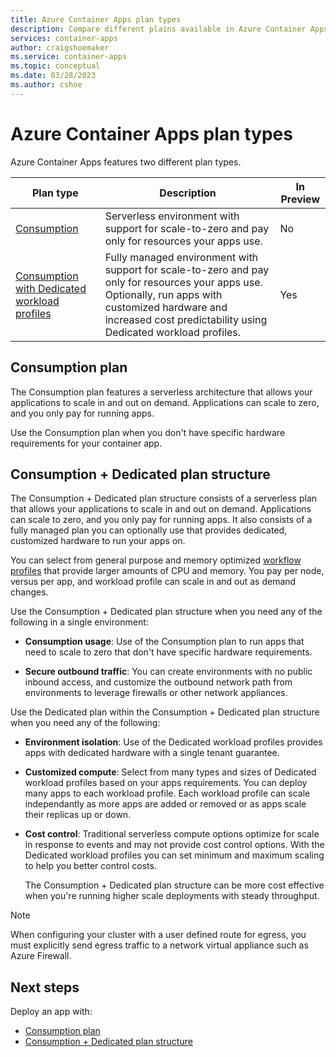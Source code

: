 ```yaml
---
title: Azure Container Apps plan types
description: Compare different plains available in Azure Container Apps
services: container-apps
author: craigshoemaker
ms.service: container-apps
ms.topic: conceptual
ms.date: 03/28/2023
ms.author: cshoe
---
```


# Azure Container Apps plan types

Azure Container Apps features two different plan types.

| Plan type | Description | In Preview |
|--|--|--|
| [Consumption](#consumption-plan) | Serverless environment with support for scale-to-zero and pay only for resources your apps use. | No |
| [Consumption with Dedicated workload profiles](#consumption-dedicated) | Fully managed environment with support for scale-to-zero and pay only for resources your apps use. Optionally, run apps with customized hardware and increased cost predictability using Dedicated workload profiles. | Yes |

## Consumption plan

The Consumption plan features a serverless architecture that allows your applications to scale in and out on demand. Applications can scale to zero, and you only pay for running apps.

Use the Consumption plan when you don't have specific hardware requirements for your container app.

<a id="consumption-dedicated"></a>

## Consumption + Dedicated plan structure

The Consumption + Dedicated plan structure consists of a serverless plan that allows your applications to scale in and out on demand. Applications can scale to zero, and you only pay for running apps. It also consists of a fully managed plan you can optionally use that provides dedicated, customized hardware to run your apps on.

You can select from general purpose and memory optimized [workflow profiles](workload-profiles-overview.md) that provide larger amounts of CPU and memory. You pay per node, versus per app, and workload profile can scale in and out as demand changes.

Use the Consumption + Dedicated plan structure when you need any of the following in a single environment:

- **Consumption usage**: Use of the Consumption plan to run apps that need to scale to zero that don't have specific hardware requirements.

- **Secure outbound traffic**: You can create environments with no public inbound access, and customize the outbound network path from environments to leverage firewalls or other network appliances.

Use the Dedicated plan within the Consumption + Dedicated plan structure when you need any of the following:

- **Environment isolation**: Use of the Dedicated workload profiles provides apps with dedicated hardware with a single tenant guarantee.

- **Customized compute**: Select from many types and sizes of Dedicated workload profiles based on your apps requirements. You can deploy many apps to each workload profile. Each workload profile can scale independantly as more apps are added or removed or as apps scale their replicas up or down.

- **Cost control**: Traditional serverless compute options optimize for scale in response to events and may not provide cost control options. With the Dedicated workload profiles you can set minimum and maximum scaling to help you better control costs.

    The Consumption + Dedicated plan structure can be more cost effective when you're running higher scale deployments with steady throughput.

> [!NOTE]
> When configuring your cluster with a user defined route for egress, you must explicitly send egress traffic to a network virtual appliance such as Azure Firewall.

## Next steps

Deploy an app with:

- [Consumption plan](quickstart-portal.md)
- [Consumption + Dedicated plan structure](workload-profiles-manage-cli.md)
